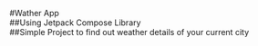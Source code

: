 #Wather App</br>
##Using Jetpack Compose Library</br>
##Simple Project to find out weather details of your current city</br>
